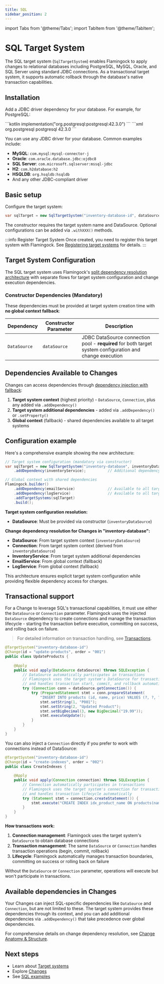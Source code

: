 ```yaml
---
title: SQL
sidebar_position: 2
---
```

import Tabs from '@theme/Tabs';
import TabItem from '@theme/TabItem';

# SQL Target System

The SQL target system (`SqlTargetSystem`) enables Flamingock to apply changes to relational databases including PostgreSQL, MySQL, Oracle, and SQL Server using standard JDBC connections. As a transactional target system, it supports automatic rollback through the database's native transaction capabilities.

## Installation

Add a JDBC driver dependency for your database. For example, for PostgreSQL:

<Tabs groupId="gradle_maven">
  <TabItem value="gradle" label="Gradle" default>
```kotlin
implementation("org.postgresql:postgresql:42.3.0")
```
  </TabItem>
  <TabItem value="maven" label="Maven">
```xml
<dependency>
    <groupId>org.postgresql</groupId>
    <artifactId>postgresql</artifactId>
    <version>42.3.0</version>
</dependency>
```
  </TabItem>
</Tabs>

You can use any JDBC driver for your database. Common examples include:
- **MySQL**: `com.mysql:mysql-connector-j`
- **Oracle**: `com.oracle.database.jdbc:ojdbc8`
- **SQL Server**: `com.microsoft.sqlserver:mssql-jdbc`
- **H2**: `com.h2database:h2`
- **HSQLDB**: `org.hsqldb:hsqldb`
- And any other JDBC-compliant driver

## Basic setup

Configure the target system:

```java
var sqlTarget = new SqlTargetSystem("inventory-database-id", dataSource);
```

The constructor requires the target system name and DataSource. Optional configurations can be added via `.withXXX()` methods.

:::info Register Target System
Once created, you need to register this target system with Flamingock. See [Registering target systems](introduction.md#registering-target-systems) for details.
:::

## Target System Configuration

The SQL target system uses Flamingock's [split dependency resolution architecture](introduction.md#dependency-injection) with separate flows for target system configuration and change execution dependencies.

### Constructor Dependencies (Mandatory)

These dependencies must be provided at target system creation time with **no global context fallback**:

| Dependency | Constructor Parameter | Description |
|------------|----------------------|-------------|
| `DataSource` | `dataSource` | JDBC DataSource connection pool - **required** for both target system configuration and change execution |

## Dependencies Available to Changes

Changes can access dependencies through [dependency injection with fallback](../changes/anatomy-and-structure.md#method-parameters-and-dependency-injection):

1. **Target system context** (highest priority) - `DataSource`, `Connection`, plus any added via `.addDependency()`
2. **Target system additional dependencies** - added via `.addDependency()` or `.setProperty()`
3. **Global context** (fallback) - shared dependencies available to all target systems

## Configuration example

Here's a comprehensive example showing the new architecture:

```java
// Target system configuration (mandatory via constructor)
var sqlTarget = new SqlTargetSystem("inventory-database", inventoryDataSource)
    .addDependency(inventoryService);          // Additional dependency for changes

// Global context with shared dependencies
Flamingock.builder()
    .addDependency(emailService)               // Available to all target systems
    .addDependency(logService)                 // Available to all target systems
    .addTargetSystems(sqlTarget)
    .build();
```

**Target system configuration resolution:**
- **DataSource**: Must be provided via constructor (`inventoryDataSource`)

**Change dependency resolution for Changes in "inventory-database":**
- **DataSource**: From target system context (`inventoryDataSource`)
- **Connection**: From target system context (derived from `inventoryDataSource`)
- **InventoryService**: From target system additional dependencies
- **EmailService**: From global context (fallback)
- **LogService**: From global context (fallback)

This architecture ensures explicit target system configuration while providing flexible dependency access for changes.

## Transactional support

For a Change to leverage SQL's transactional capabilities, it must use either the `DataSource` or `Connection` parameter. Flamingock uses the injected `DataSource` dependency to create connections and manage the transaction lifecycle - starting the transaction before execution, committing on success, and rolling back on failure.

> For detailed information on transaction handling, see [Transactions](../changes/transactions.md).

```java
@TargetSystem("inventory-database-id")
@Change(id = "update-products", order = "001")
public class UpdateProducts {
    
    @Apply
    public void apply(DataSource dataSource) throws SQLException {
        // DataSource automatically participates in transactions
        // Flamingock uses the target system's DataSource for transaction management
        // and handles transaction start, commit, and rollback automatically
        try (Connection conn = dataSource.getConnection()) {
            try (PreparedStatement stmt = conn.prepareStatement(
                "INSERT INTO products (id, name, price) VALUES (?, ?, ?)")) {
                stmt.setString(1, "P001");
                stmt.setString(2, "Updated Product");
                stmt.setBigDecimal(3, new BigDecimal("19.99"));
                stmt.executeUpdate();
            }
        }
    }
}
```

You can also inject a `Connection` directly if you prefer to work with connections instead of DataSource:

```java
@TargetSystem("inventory-database-id")
@Change(id = "create-indexes", order = "002")
public class CreateIndexes {
    
    @Apply
    public void apply(Connection connection) throws SQLException {
        // Connection automatically participates in transactions
        // Flamingock uses the target system's connection for transaction operations
        // and handles transaction lifecycle automatically
        try (Statement stmt = connection.createStatement()) {
            stmt.execute("CREATE INDEX idx_product_name ON products(name)");
        }
    }
}
```

**How transactions work:**
1. **Connection management**: Flamingock uses the target system's `DataSource` to obtain database connections
2. **Transaction management**: The same `DataSource` or `Connection` handles transaction operations (begin, commit, rollback)
3. **Lifecycle**: Flamingock automatically manages transaction boundaries, committing on success or rolling back on failure

Without the `DataSource` or `Connection` parameter, operations will execute but won't participate in transactions.

## Available dependencies in Changes

Your Changes can inject SQL-specific dependencies like `DataSource` and `Connection`, but are not limited to these. The target system provides these dependencies through its context, and you can add additional dependencies via `.addDependency()` that take precedence over global dependencies.

For comprehensive details on change dependency resolution, see [Change Anatomy & Structure](../changes/anatomy-and-structure.md).

## Next steps

- Learn about [Target systems](introduction.md)
- Explore [Changes](../changes/introduction.md)
- See [SQL examples](https://github.com/flamingock/flamingock-examples/tree/master/sql)